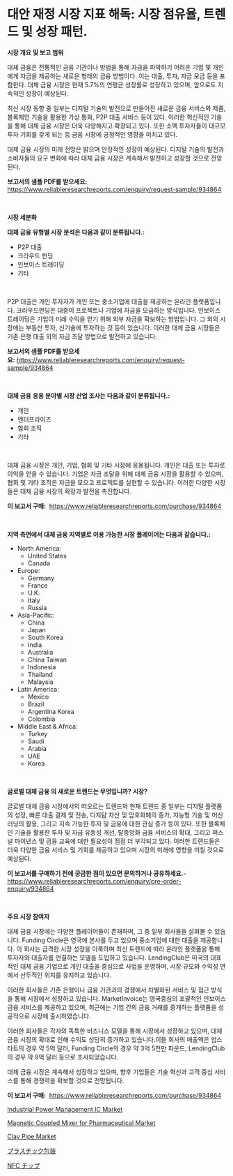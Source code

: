 <p><h1>대안 재정 시장 지표 해독: 시장 점유율, 트렌드 및 성장 패턴.</h1></p><p><strong>시장 개요 및 보고 범위</strong></p>
<p><p>대체 금융은 전통적인 금융 기관이나 방법을 통해 자금을 파악하기 어려운 기업 및 개인에게 자금을 제공하는 새로운 형태의 금융 방법이다. 이는 대출, 투자, 자금 모금 등을 포함한다. 대체 금융 시장은 현재 5.7%의 연평균 성장률로 성장하고 있으며, 앞으로도 지속적인 성장이 예상된다. </p><p>최신 시장 동향 중 일부는 디지털 기술의 발전으로 만들어진 새로운 금융 서비스와 제품, 블록체인 기술을 활용한 가상 통화, P2P 대출 서비스 등이 있다. 이러한 혁신적인 기술을 통해 대체 금융 시장은 더욱 다양해지고 확장되고 있다. 또한 소액 투자자들이 대규모 투자 기회를 갖게 되는 등 금융 시장에 긍정적인 영향을 미치고 있다. </p><p>대체 금융 시장의 미래 전망은 밝으며 안정적인 성장이 예상된다. 디지털 기술의 발전과 소비자들의 요구 변화에 따라 대체 금융 시장은 계속해서 발전하고 성장할 것으로 전망된다.</p></p>
<p><strong>보고서의 샘플 PDF를 받으세요:</strong> <a href="https://www.reliableresearchreports.com/enquiry/request-sample/934864">https://www.reliableresearchreports.com/enquiry/request-sample/934864</a></p>
<p>&nbsp;</p>
<p><strong>시장 세분화</strong></p>
<p><strong>대체 금융 유형별 시장 분석은 다음과 같이 분류됩니다.:</strong></p>
<p><ul><li>P2P 대출</li><li>크라우드 펀딩</li><li>인보이스 트레이딩</li><li>기타</li></ul></p>
<p>&nbsp;</p>
<p><p>P2P 대출은 개인 투자자가 개인 또는 중소기업에 대출을 제공하는 온라인 플랫폼입니다. 크라우드펀딩은 대중이 프로젝트나 기업에 자금을 모금하는 방식입니다. 인보이스 트레이딩은 기업이 미래 수익을 얻기 위해 외부 자금을 확보하는 방법입니다. 그 외의 시장에는 부동산 투자, 신기술에 투자하는 것 등이 있습니다. 이러한 대체 금융 시장들은 기존 은행 대출 외의 자금 조달 방법으로 발전하고 있습니다.</p></p>
<p><strong>보고서의 샘플 PDF를 받으세요:</strong>&nbsp;<a href="https://www.reliableresearchreports.com/enquiry/request-sample/934864">https://www.reliableresearchreports.com/enquiry/request-sample/934864</a></p>
<p>&nbsp;</p>
<p><strong> 대체 금융 응용 분야별 시장 산업 조사는 다음과 같이 분류됩니다.:</strong></p>
<p><ul><li>개인</li><li>엔터프라이즈</li><li>협회 조직</li><li>기타</li></ul></p>
<p>&nbsp;</p>
<p><p>대체 금융 시장은 개인, 기업, 협회 및 기타 시장에 응용됩니다. 개인은 대출 또는 투자로 이익을 얻을 수 있습니다. 기업은 자금 조달을 위해 대체 금융 시장을 활용할 수 있으며, 협회 및 기타 조직은 자금을 모으고 프로젝트를 실현할 수 있습니다. 이러한 다양한 시장들은 대체 금융 시장의 확장과 발전을 촉진합니다.</p></p>
<p><strong>이 보고서 구매:</strong>&nbsp; <a href="https://www.reliableresearchreports.com/purchase/934864">https://www.reliableresearchreports.com/purchase/934864</a></p>
<p>&nbsp;</p>
<p><strong>지역 측면에서 대체 금융 지역별로 이용 가능한 시장 플레이어는 다음과 같습니다.:</strong></p>
<p><ul>
    <li>
        North America:
        <ul>
            <li>United States</li>
            <li>Canada</li>
        </ul>
    </li>
    <li>
        Europe:
        <ul>
            <li>Germany</li>
            <li>France</li>
            <li>U.K.</li>
            <li>Italy</li>
            <li>Russia</li>
        </ul>
    </li>
    <li>
        Asia-Pacific:
        <ul>
            <li>China</li>
            <li>Japan</li>
            <li>South Korea</li>
            <li>India</li>
            <li>Australia</li>
            <li>China Taiwan</li>
            <li>Indonesia</li>
            <li>Thailand</li>
            <li>Malaysia</li>
        </ul>
    </li>
    <li>
        Latin America:
        <ul>
            <li>Mexico</li>
            <li>Brazil</li>
            <li>Argentina Korea</li>
            <li>Colombia</li>
        </ul>
    </li>
    <li>
        Middle East & Africa:
        <ul>
            <li>Turkey</li>
            <li>Saudi</li>
            <li>Arabia</li>
            <li>UAE</li>
            <li>Korea</li>
        </ul>
    </li>
    </ul></p>
<p>&nbsp;</p>
<p><strong>글로벌 대체 금융 의 새로운 트렌드는 무엇입니까? 시장?</strong></p>
<p><p>글로벌 대체 금융 시장에서의 떠오르는 트렌드와 현재 트렌드 중 일부는 디지털 플랫폼의 성장, 빠른 대출 결제 및 전송, 디지턈 자산 및 암호화폐의 증가, 지능형 기술 및 머신러닝의 활용, 그리고 지속 가능한 투자 및 금융에 대한 관심 증가 등이 있다. 또한 블록체인 기술을 활용한 투자 및 자금 유동성 개선, 탈중앙화 금융 서비스의 확대, 그리고 퍼스널 파이낸스 및 금융 교육에 대한 필요성이 점점 더 부각되고 있다. 이러한 트렌드들은 더욱 다양한 금융 서비스 및 기회를 제공하고 있으며 시장의 미래에 영향을 미칠 것으로 예상된다.</p></p>
<p><strong>이 보고서를 구매하기 전에 궁금한 점이 있으면 문의하거나 공유하세요.</strong>- <a href="https://www.reliableresearchreports.com/enquiry/pre-order-enquiry/934864">https://www.reliableresearchreports.com/enquiry/pre-order-enquiry/934864</a></p>
<p>&nbsp;</p>
<p><strong>주요 시장 참여자</strong></p>
<p><p>대체 금융 시장에는 다양한 플레이어들이 존재하며, 그 중 일부 회사들을 살펴볼 수 있습니다. Funding Circle은 영국에 본사를 두고 있으며 중소기업에 대한 대출을 제공합니다. 이 회사는 급격한 시장 성장을 이룩하며 최신 트렌드에 따라 온라인 플랫폼을 통해 투자자와 대출자를 연결하는 모델을 도입하고 있습니다. LendingClub은 미국의 대표적인 대체 금융 기업으로 개인 대출을 중심으로 사업을 운영하며, 시장 규모와 수익성 면에서 선두적인 위치를 유지하고 있습니다.</p><p>이러한 회사들은 기존 은행이나 금융 기관과의 경쟁에서 차별화된 서비스 및 접근 방식을 통해 시장에서 성장하고 있습니다. MarketInvoice는 영국중심의 포괄적인 인보이스 금융 서비스를 제공하고 있으며, 최근에는 기업 간의 금융 거래를 중개하는 플랫폼을 성공적으로 시장에 출시하였습니다.</p><p>이러한 회사들은 각자의 독특한 비즈니스 모델을 통해 시장에서 성장하고 있으며, 대체 금융 시장의 확대로 인해 수익도 상당히 증가하고 있습니다.이들 회사의 매출액은 업스타트의 경우 약 5억 달러, Funding Circle의 경우 약 3억 5천만 파운드, LendingClub의 경우 약 9억 달러 등으로 조사되었습니다.</p><p>대체 금융 시장은 계속해서 성장하고 있으며, 향후 기업들은 기술 혁신과 고객 중심 서비스를 통해 경쟁력을 확보할 것으로 전망됩니다.</p></p>
<p><strong>이 보고서 구매:</strong>&nbsp;&nbsp;<a href="https://www.reliableresearchreports.com/purchase/934864">https://www.reliableresearchreports.com/purchase/934864</a></p>
<p><p><a href="https://github.com/juancolorado15/Market-Research-Report-List-1/blob/main/industrial-power-management-ic-market.md">Industrial Power Management IC Market</a></p><p><a href="https://github.com/dx0328/Market-Research-Report-List-1/blob/main/magnetic-coupled-mixer-for-pharmaceutical-market.md">Magnetic Coupled Mixer for Pharmaceutical Market</a></p><p><a href="https://view.publitas.com/reportprime-1/clay-pipe-market-size-global-industry-overview-market-segmentation-and-forecast-2024-to-2031/">Clay Pipe Market</a></p><p><a href="https://medium.com/@tyreekgoodwin/%E3%83%97%E3%83%A9%E3%82%B9%E3%83%81%E3%83%83%E3%82%AF%E5%8C%85%E8%A3%85%E5%B8%82%E5%A0%B4%E3%81%AE%E8%A6%8F%E6%A8%A1%E3%81%8C-%E3%82%B0%E3%83%AD%E3%83%BC%E3%83%90%E3%83%AB%E7%94%A3%E6%A5%AD%E3%81%AB%E3%81%8A%E3%81%91%E3%82%8B%E6%9C%80%E9%81%A9%E3%81%AA%E3%83%9E%E3%83%BC%E3%82%B1%E3%83%86%E3%82%A3%E3%83%B3%E3%82%B0%E3%83%81%E3%83%A3%E3%83%8D%E3%83%AB%E3%82%92%E6%98%8E%E3%82%89%E3%81%8B%E3%81%AB%E3%81%99%E3%82%8B-ee490402d737">プラスチック包装</a></p><p><a href="https://medium.com/@sandeepayare180/nfc%E3%83%81%E3%83%83%E3%83%97%E5%B8%82%E5%A0%B4-%E5%B8%82%E5%A0%B4%E3%81%AEcagr-%E5%B8%82%E5%A0%B4%E5%8B%95%E5%90%91-%E3%81%8A%E3%82%88%E3%81%B3%E6%88%90%E9%95%B7%E6%88%A6%E7%95%A5%E3%81%AB%E9%96%A2%E3%81%99%E3%82%8B%E7%9F%A5%E8%A6%8B-9c3d7391dc55">NFC チップ</a></p></p>

